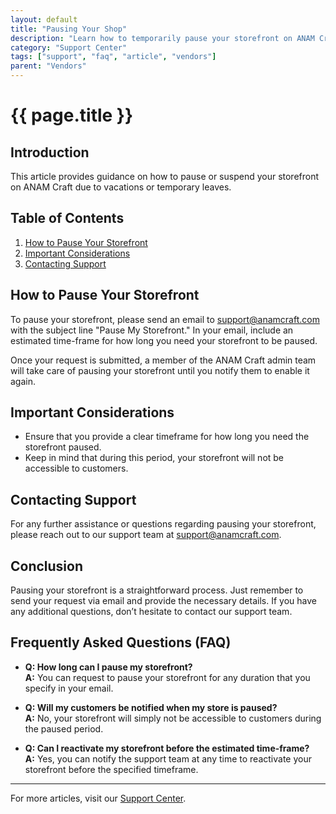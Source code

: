 ```yaml
---
layout: default
title: "Pausing Your Shop"
description: "Learn how to temporarily pause your storefront on ANAM Craft."
category: "Support Center"
tags: ["support", "faq", "article", "vendors"]
parent: "Vendors"
---
```


# {{ page.title }}

## Introduction

This article provides guidance on how to pause or suspend your storefront on ANAM Craft due to vacations or temporary leaves.

## Table of Contents
1. [How to Pause Your Storefront](#how-to-pause-your-storefront)
2. [Important Considerations](#important-considerations)
3. [Contacting Support](#contacting-support)

## How to Pause Your Storefront

To pause your storefront, please send an email to [support@anamcraft.com](mailto:support@anamcraft.com) with the subject line "Pause My Storefront." In your email, include an estimated time-frame for how long you need your storefront to be paused. 

Once your request is submitted, a member of the ANAM Craft admin team will take care of pausing your storefront until you notify them to enable it again.

## Important Considerations

- Ensure that you provide a clear timeframe for how long you need the storefront paused.
- Keep in mind that during this period, your storefront will not be accessible to customers.

## Contacting Support

For any further assistance or questions regarding pausing your storefront, please reach out to our support team at [support@anamcraft.com](mailto:support@anamcraft.com).

## Conclusion

Pausing your storefront is a straightforward process. Just remember to send your request via email and provide the necessary details. If you have any additional questions, don’t hesitate to contact our support team.

## Frequently Asked Questions (FAQ)

- **Q: How long can I pause my storefront?**  
  **A:** You can request to pause your storefront for any duration that you specify in your email.

- **Q: Will my customers be notified when my store is paused?**  
  **A:** No, your storefront will simply not be accessible to customers during the paused period.

- **Q: Can I reactivate my storefront before the estimated time-frame?**  
  **A:** Yes, you can notify the support team at any time to reactivate your storefront before the specified timeframe.

---

For more articles, visit our [Support Center](https://support.anamcraft.com).
